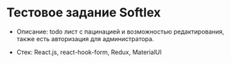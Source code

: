 # Тестовое задание Softlex

+ Описание: todo лист с пацинацией и возможностью редактирования, также есть авторизация для администратора.

+ Cтек: React.js, react-hook-form, Redux, MaterialUI
